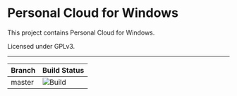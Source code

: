 # Personal Cloud for Windows

This project contains Personal Cloud for Windows.

Licensed under GPLv3.

------

|Branch|Build Status|
|------|------------|
|master|![Build](https://github.com/Personal-Cloud/Apps.Windows/workflows/Build/badge.svg)|